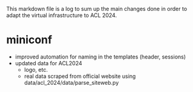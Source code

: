 This markdown file is a log to sum up the main changes done in order to adapt the virtual infrastructure to ACL 2024.

# miniconf
- improved automation for naming in the templates (header, sessions)
- updated data for ACL2024
	- logo, etc.
	- real data scraped from official website using data/acl_2024/data/parse_siteweb.py